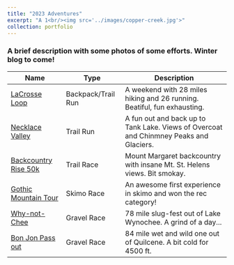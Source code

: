 ```yaml
---
title: "2023 Adventures"
excerpt: "A 1<br/><img src='../images/copper-creek.jpg'>"
collection: portfolio
---
```


### A brief description with some photos of some efforts. Winter blog to come!

| Name                         | Type                 |  Description                                                                            |
| --------                     | ------               | ------------------------------------------------------------                            |
| [LaCrosse Loop](#)           |  Backpack/Trail Run  | A weekend with 28 miles hiking and 26 running. Beatiful, fun exhausting.                |
| [Necklace Valley](#)         |  Trail Run           | A fun out and back up to Tank Lake. Views of Overcoat and Chinmney Peaks and Glaciers.  |
| [Backcountry Rise 50k](#)    | Trail Race           | Mount Margaret backcountry with insane Mt. St. Helens views. Bit smokay.                |
| [Gothic Mountain Tour](#)    | Skimo Race           | An awesome first experience in skimo and won the rec category!                          |
| [Why-not-Chee](#)            |  Gravel Race         | 78 mile slug-fest out of Lake Wynochee. A grind of a day...                             |
| [Bon Jon Pass out](#)        |  Gravel Race         | 84 mile wet and wild one out of Quilcene. A bit cold for 4500 ft.                       |
